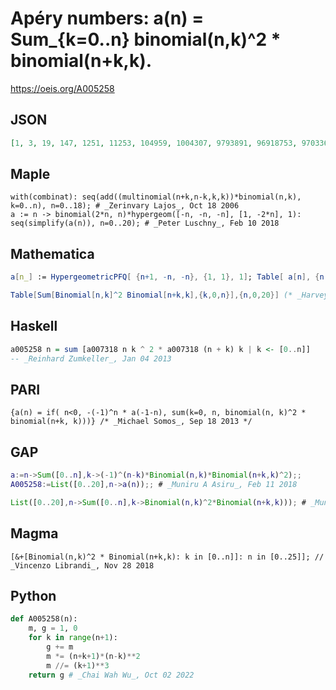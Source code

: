 # Apéry numbers: a\(n\) \= Sum\_\{k\=0\.\.n\} binomial\(n,k\)^2 \* binomial\(n\+k,k\)\.
https://oeis.org/A005258
## JSON
```JSON
[1, 3, 19, 147, 1251, 11253, 104959, 1004307, 9793891, 96918753, 970336269, 9807518757, 99912156111, 1024622952993, 10567623342519, 109527728400147, 1140076177397091, 11911997404064793, 124879633548031009, 1313106114867738897, 13844511065506477501]
```
## Maple
```Maple
with(combinat): seq(add((multinomial(n+k,n-k,k,k))*binomial(n,k), k=0..n), n=0..18); # _Zerinvary Lajos_, Oct 18 2006
a := n -> binomial(2*n, n)*hypergeom([-n, -n, -n], [1, -2*n], 1):
seq(simplify(a(n)), n=0..20); # _Peter Luschny_, Feb 10 2018
```
## Mathematica
```Mathematica
a[n_] := HypergeometricPFQ[ {n+1, -n, -n}, {1, 1}, 1]; Table[ a[n], {n, 0, 18}] (* _Jean-François Alcover_, Jan 20 2012, after _Vladeta Jovovic_ *)
```
```Mathematica
Table[Sum[Binomial[n,k]^2 Binomial[n+k,k],{k,0,n}],{n,0,20}] (* _Harvey P. Dale_, Aug 25 2019 *)
```
## Haskell
```Haskell
a005258 n = sum [a007318 n k ^ 2 * a007318 (n + k) k | k <- [0..n]]
-- _Reinhard Zumkeller_, Jan 04 2013
```
## PARI
```PARI
{a(n) = if( n<0, -(-1)^n * a(-1-n), sum(k=0, n, binomial(n, k)^2 * binomial(n+k, k)))} /* _Michael Somos_, Sep 18 2013 */
```
## GAP
```GAP
a:=n->Sum([0..n],k->(-1)^(n-k)*Binomial(n,k)*Binomial(n+k,k)^2);;
A005258:=List([0..20],n->a(n));; # _Muniru A Asiru_, Feb 11 2018
```
```GAP
List([0..20],n->Sum([0..n],k->Binomial(n,k)^2*Binomial(n+k,k))); # _Muniru A Asiru_, Jul 29 2018
```
## Magma
```Magma
[&+[Binomial(n,k)^2 * Binomial(n+k,k): k in [0..n]]: n in [0..25]]; // _Vincenzo Librandi_, Nov 28 2018
```
## Python
```Python
def A005258(n):
    m, g = 1, 0
    for k in range(n+1):
        g += m
        m *= (n+k+1)*(n-k)**2
        m //= (k+1)**3
    return g # _Chai Wah Wu_, Oct 02 2022
```

